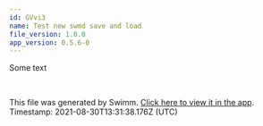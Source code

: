 ```yaml
---
id: GVvi3
name: Test new swmd save and load
file_version: 1.0.0
app_version: 0.5.6-0
---
```


Some text

<br/>

This file was generated by Swimm. [Click here to view it in the app](http://localhost:5000/#/repos/Z2l0aHViJTNBJTNBc3ItZXh0ZW5zaW9uJTNBJTNBZG91ZWs=/docs/GVvi3). Timestamp: 2021-08-30T13:31:38.176Z (UTC)